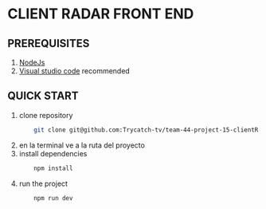 # CLIENT RADAR FRONT END


## PREREQUISITES
1. [NodeJs](https://nodejs.org/es)
1. [Visual studio code](https://code.visualstudio.com/download) recommended


## QUICK START
1. clone repository
    ```bash
        git clone git@github.com:Trycatch-tv/team-44-project-15-clientRadar-frontend.git
    ```
1. en la terminal ve a la ruta del proyecto
1. install dependencies
    ```bash
        npm install
    ```
1. run the project
    ```bash
        npm run dev
    ```
